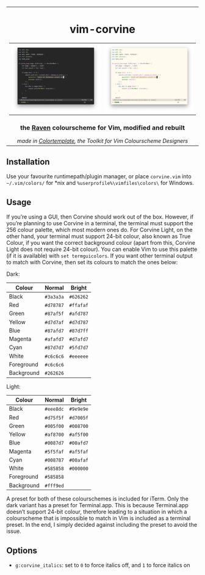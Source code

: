 <table><tbody align="center"><tr><td>
<h1>vim-corvine</h1>
<table><tbody align="center"><tr><td><img src="https://raw.githubusercontent.com/arzg/resources/master/corvine-screenshot.png"/></td>
<td><img src="https://raw.githubusercontent.com/arzg/resources/master/corvine-light-screenshot.png"/></td></tr></tbody></table>
<h3>the <a href="https://github.com/baskerville/etc/blob/master/neovim/.config/nvim/colors/raven-dark.vim">Raven</a> colourscheme for Vim, modified and rebuilt</h3>
<em>made in <a href="https://github.com/lifepillar/vim-colortemplate">Colortemplate</a>, the Toolkit for Vim Colourscheme Designers</em>
</td></tr></tbody></table>

## Installation

Use your favourite runtimepath/plugin manager, or place `corvine.vim` into
`~/.vim/colors/` for \*nix and `%userprofile%\vimfiles\colors\` for Windows.

## Usage

If you’re using a GUI, then Corvine should work out of the box. However, if you’re planning to use Corvine in a terminal, the terminal must support the 256 colour palette, which most modern ones do. For Corvine Light, on the other hand, your terminal must support 24-bit colour, also known as True Colour, if you want the correct background colour (apart from this, Corvine Light does not require 24-bit colour). You can enable Vim to use this palette (if it is available) with `set termguicolors`. If you want other terminal output to match with Corvine, then set its colours to match the ones below:

Dark:

| Colour     | Normal    | Bright    |
| ---        | ---       | ---       |
| Black      | `#3a3a3a` | `#626262` |
| Red        | `#d78787` | `#ffafaf` |
| Green      | `#87af5f` | `#afd787` |
| Yellow     | `#d7d7af` | `#d7d787` |
| Blue       | `#87afd7` | `#87d7ff` |
| Magenta    | `#afafd7` | `#d7afd7` |
| Cyan       | `#87d7d7` | `#5fd7d7` |
| White      | `#c6c6c6` | `#eeeeee` |
| Foreground | `#c6c6c6` |           |
| Background | `#262626` |           |

Light:

| Colour     | Normal    | Bright    |
| ---        | ---       | ---       |
| Black      | `#eee8dc` | `#9e9e9e` |
| Red        | `#d75f5f` | `#d7005f` |
| Green      | `#005f00` | `#008700` |
| Yellow     | `#af8700` | `#af5f00` |
| Blue       | `#0087d7` | `#00afd7` |
| Magenta    | `#5f5faf` | `#af5faf` |
| Cyan       | `#008787` | `#00afaf` |
| White      | `#585858` | `#000000` |
| Foreground | `#585858` |           |
| Background | `#fff9ed` |           |

A preset for both of these colourschemes is included for iTerm. Only the dark variant has a preset for Terminal.app. This is because Terminal.app doesn’t support 24-bit colour, therefore leading to a situation in which a colourscheme that is impossible to match in Vim is included as a terminal preset. In the end, I simply decided against including the preset to avoid the issue.

## Options

- `g:corvine_italics`: set to `0` to force italics off, and `1` to force italics on
